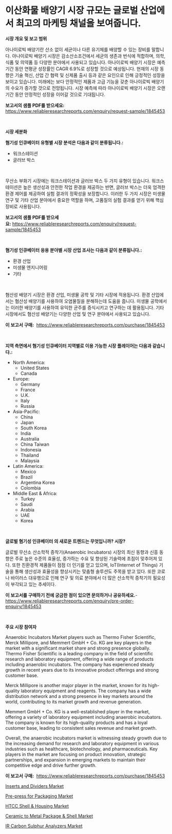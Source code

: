 <p><h1>이산화물 배양기 시장 규모는 글로벌 산업에서 최고의 마케팅 채널을 보여줍니다.</h1></p><p><strong>시장 개요 및 보고 범위</strong></p>
<p><p>아나이로빅 배양기란 산소 없이 세균이나 다른 유기체를 배양할 수 있는 장비를 말합니다. 아나이로빅 배양기 시장은 감소산소조건에서 세균의 생존과 번식에 적합하며, 의학, 식품 및 의약품 등 다양한 분야에서 사용되고 있습니다. 아나이로빅 배양기 시장은 예측 기간 동안 연평균 성장률인 CAGR 6.9%로 성장할 것으로 예상됩니다. 현재의 시장 동향은 기술 혁신, 산업 간 협력 및 신제품 출시 등과 같은 요인으로 인해 긍정적인 성장을 보이고 있습니다. 미래에는 보다 안정적인 제품과 고급 기능을 갖춘 아나이로빅 배양기의 수요가 증가할 것으로 전망됩니다. 시장 예측에 따라 아나이로빅 배양기 시장은 오랜 기간 동안 안정적인 성장을 이어갈 것으로 기대됩니다.</p></p>
<p><strong>보고서의 샘플 PDF를 받으세요:</strong> <a href="https://www.reliableresearchreports.com/enquiry/request-sample/1845453">https://www.reliableresearchreports.com/enquiry/request-sample/1845453</a></p>
<p>&nbsp;</p>
<p><strong>시장 세분화</strong></p>
<p><strong>혐기성 인큐베이터 유형별 시장 분석은 다음과 같이 분류됩니다.:</strong></p>
<p><ul><li>워크스테이션</li><li>글러브 박스</li></ul></p>
<p>&nbsp;</p>
<p><p>무산소 부화기 시장에는 워크스테이션과 글러브 박스 두 가지 유형이 있습니다. 워크스테이션은 높은 생산성과 안전한 작업 환경을 제공하는 반면, 글러브 박스는 더욱 엄격한 환경 제어를 제공하여 실험 결과의 정확성을 보장합니다. 이러한 두 가지 시장은 미생물 연구 및 기타 산업 분야에서 중요한 역할을 하며, 고품질의 실험 결과를 얻기 위해 핵심 장비로 사용됩니다.</p></p>
<p><strong>보고서의 샘플 PDF를 받으세요:</strong>&nbsp;<a href="https://www.reliableresearchreports.com/enquiry/request-sample/1845453">https://www.reliableresearchreports.com/enquiry/request-sample/1845453</a></p>
<p>&nbsp;</p>
<p><strong> 혐기성 인큐베이터 응용 분야별 시장 산업 조사는 다음과 같이 분류됩니다.:</strong></p>
<p><ul><li>환경 산업</li><li>미생물 엔지니어링</li><li>기타</li></ul></p>
<p>&nbsp;</p>
<p><p>혐산성 배양기 시장은 환경 산업, 미생물 공학 및 기타 시장에 적용됩니다. 환경 산업에서는 혐산성 배양기를 사용하여 오염물질을 분해하는데 도움을 줍니다. 미생물 공학에서는 이러한 배양기를 사용하여 유익한 균주를 증식시키고 연구하는 데 활용됩니다. 기타 시장에서도 혐산성 배양기는 다양한 산업 및 연구 분야에서 사용되고 있습니다.</p></p>
<p><strong>이 보고서 구매:</strong>&nbsp; <a href="https://www.reliableresearchreports.com/purchase/1845453">https://www.reliableresearchreports.com/purchase/1845453</a></p>
<p>&nbsp;</p>
<p><strong>지역 측면에서 혐기성 인큐베이터 지역별로 이용 가능한 시장 플레이어는 다음과 같습니다.:</strong></p>
<p><ul>
    <li>
        North America:
        <ul>
            <li>United States</li>
            <li>Canada</li>
        </ul>
    </li>
    <li>
        Europe:
        <ul>
            <li>Germany</li>
            <li>France</li>
            <li>U.K.</li>
            <li>Italy</li>
            <li>Russia</li>
        </ul>
    </li>
    <li>
        Asia-Pacific:
        <ul>
            <li>China</li>
            <li>Japan</li>
            <li>South Korea</li>
            <li>India</li>
            <li>Australia</li>
            <li>China Taiwan</li>
            <li>Indonesia</li>
            <li>Thailand</li>
            <li>Malaysia</li>
        </ul>
    </li>
    <li>
        Latin America:
        <ul>
            <li>Mexico</li>
            <li>Brazil</li>
            <li>Argentina Korea</li>
            <li>Colombia</li>
        </ul>
    </li>
    <li>
        Middle East & Africa:
        <ul>
            <li>Turkey</li>
            <li>Saudi</li>
            <li>Arabia</li>
            <li>UAE</li>
            <li>Korea</li>
        </ul>
    </li>
    </ul></p>
<p>&nbsp;</p>
<p><strong>글로벌 혐기성 인큐베이터 의 새로운 트렌드는 무엇입니까? 시장?</strong></p>
<p><p>글로벌 무산소 산소학적 증착기(Anaerobic Incubators) 시장의 최신 동향과 신흥 동향은 주로 높은 수준의 효율성, 증가하는 수요 및 향상된 기술력에 초점이 맞추어져 있다. 또한 친환경적 제품들이 점점 더 인기를 얻고 있으며, IoT(Internet of Things) 기술을 통해 생산성과 효율성을 향상시키는 맞춤형 솔루션도 주목을 받고 있다. 또한 코로나 바이러스 대유행으로 인해 연구 및 의료 분야에서 더 많은 산소학적 증착기의 필요성이 부각되고 있는 추세이다.</p></p>
<p><strong>이 보고서를 구매하기 전에 궁금한 점이 있으면 문의하거나 공유하세요.</strong>- <a href="https://www.reliableresearchreports.com/enquiry/pre-order-enquiry/1845453">https://www.reliableresearchreports.com/enquiry/pre-order-enquiry/1845453</a></p>
<p>&nbsp;</p>
<p><strong>주요 시장 참여자</strong></p>
<p><p>Anaerobic Incubators Market players such as Thermo Fisher Scientific, Merck Millipore, and Memmert GmbH + Co. KG are key players in the market with a significant market share and strong presence globally. Thermo Fisher Scientific is a leading company in the field of scientific research and laboratory equipment, offering a wide range of products including anaerobic incubators. The company has experienced steady growth in recent years due to its innovative product offerings and strong customer base.</p><p>Merck Millipore is another major player in the market, known for its high-quality laboratory equipment and reagents. The company has a wide distribution network and a strong presence in key markets around the world, contributing to its market growth and revenue generation.</p><p>Memmert GmbH + Co. KG is a well-established player in the market, offering a variety of laboratory equipment including anaerobic incubators. The company is known for its high-quality products and has a loyal customer base, leading to consistent sales revenue and market growth.</p><p>Overall, the anaerobic incubators market is witnessing steady growth due to the increasing demand for research and laboratory equipment in various industries such as healthcare, biotechnology, and pharmaceuticals. Key players in the market are focusing on product innovation, strategic partnerships, and expansion in emerging markets to maintain their competitive edge and drive further growth.</p></p>
<p><strong>이 보고서 구매:</strong>&nbsp;&nbsp;<a href="https://www.reliableresearchreports.com/purchase/1845453">https://www.reliableresearchreports.com/purchase/1845453</a></p>
<p><p><a href="https://circular-yam-9b9.notion.site/Inserts-and-Dividers-Market-Dynamics-2024-2031-Also-about-Its-Market-Trends-Projections-and-Oppor-39c2652920cf4cb6adf3ad8da916ba3c">Inserts and Dividers Market</a></p><p><a href="https://cedar-agate-3da.notion.site/Pre-press-for-Packaging-Market-Offers-Provide-Insightful-Data-for-the-Time-Period-from-2024-to-2031--4c58af803fe34730a02d515eda999927">Pre-press for Packaging Market</a></p><p><a href="https://view.publitas.com/reportprime-1/htcc-shell-housing-market-size-share-trends-analysis-report-by-application-regional-outlook-competitive-strategies-and-segment-forecasts-2024-2031/">HTCC Shell & Housing Market</a></p><p><a href="https://view.publitas.com/reportprime-1/ceramic-to-metal-package-shell-market-size-furnishes-valuable-information-encompassing-market-share-market-trends-and-projections-spanning-from-2024-to-2031/">Ceramic to Metal Package & Shell Market</a></p><p><a href="https://github.com/Hazelklievgspy6vdcsmu106w/Market-Research-Report-List-1/blob/main/ir-carbon-sulphur-analyzers-market.md">IR Carbon Sulphur Analyzers Market</a></p></p>

